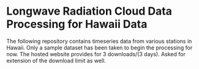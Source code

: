 # Longwave Radiation Cloud Data Processing for Hawaii Data
The following repository contains timeseries data from various stations in Hawaii. Only a sample dataset has been taken to begin the processing for now. The hosted website provides for 3 downloads/(3 days). Asked for extension of the download limit as well.